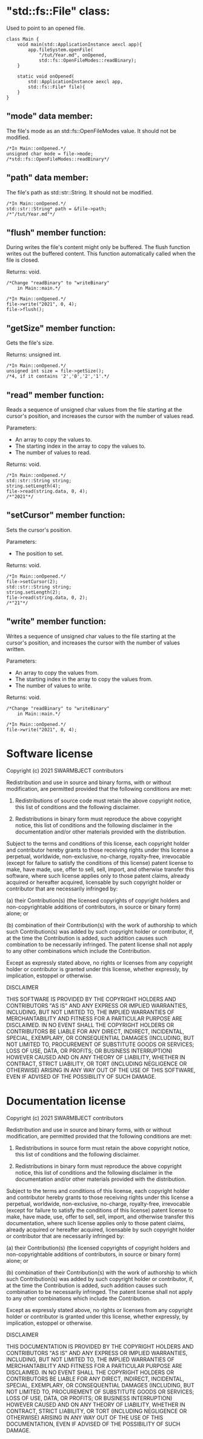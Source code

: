 # "std::fs::File" class:

Used to point to an opened file.

```
class Main {
	void main(std::ApplicationInstance aexcl app){
		app.fileSystem.openFile(
			"/tut/Year.md", onOpened,
			std::fs::OpenFileModes::readBinary);
	}
	
	static void onOpened(
		std::ApplicationInstance aexcl app,
		std::fs::File* file){
	}
}
```

## "mode" data member:

The file's mode as an std::fs::OpenFileModes 
value. It should not be modified.

```
/*In Main::onOpened.*/
unsigned char mode = file->mode;
/*std::fs::OpenFileModes::readBinary*/
```
	
## "path" data member:

The file's path as std::str::String.
It should not be modified.

```
/*In Main::onOpened.*/
std::str::String* path = &file->path;
/*"/tut/Year.md"*/
```

## "flush" member function:

During writes the file's content might only 
be buffered. The flush function writes out 
the buffered content. This function 
automatically called when the file is closed.

Returns: void.

```
/*Change "readBinary" to "writeBinary" 
	in Main::main.*/

/*In Main::onOpened.*/
file->write("2021", 0, 4);
file->flush();
```
	
## "getSize" member function:

Gets the file's size.

Returns: unsigned int.

```
/*In Main::onOpened.*/
unsigned int size = file->getSize();
/*4, if it contains '2','0','2','1'.*/
```

## "read" member function:

Reads a sequence of unsigned char values
from the file starting at the cursor's 
position, and increases the cursor with
the number of values read.

Parameters:
* An array to copy the values to.
* The starting index in the array 
to copy the values to.
* The number of values to read.

Returns: void.

```
/*In Main::onOpened.*/
std::str::String string;
string.setLength(4);
file->read(string.data, 0, 4);
/*"2021"*/
```

## "setCursor" member function:

Sets the cursor's position.

Parameters:
* The position to set.

Returns: void.

```
/*In Main::onOpened.*/
file->setCursor(2);
std::str::String string;
string.setLength(2);
file->read(string.data, 0, 2);
/*"21"*/
```

## "write" member function:

Writes a sequence of unsigned char values
to the file starting at the cursor's 
position, and increases the cursor with
the number of values written.

Parameters:
* An array to copy the values from.
* The starting index in the array 
to copy the values from.
* The number of values to write.

Returns: void.

```
/*Change "readBinary" to "writeBinary" 
	in Main::main.*/
	
/*In Main::onOpened.*/
file->write("2021", 0, 4);
```

# Software license

Copyright (c) 2021 SWARMBJECT contributors

Redistribution and use in source and binary forms,
with or without modification, are permitted
provided that the following conditions are met:

1. Redistributions of source code must
retain the above copyright notice, this list
of conditions and the following disclaimer.

2. Redistributions in binary form must
reproduce the above copyright notice,
this list of conditions and the following 
disclaimer in the documentation and/or other 
materials provided with the distribution.

Subject to the terms and conditions of this
license, each copyright holder and contributor
hereby grants to those receiving rights under this
license a perpetual, worldwide, non-exclusive,
no-charge, royalty-free, irrevocable (except for
failure to satisfy the conditions of this license)
patent license to make, have made, use, offer to
sell, sell, import, and otherwise transfer this
software, where such license applies only to
those patent claims, already acquired or hereafter
acquired, licensable by such copyright holder or
contributor that are necessarily infringed by:

(a) their Contribution(s) (the licensed
copyrights of copyright holders and
non-copyrightable additions of contributors,
in source or binary form) alone; or

(b) combination of their Contribution(s)
with the work of authorship to which such
Contribution(s) was added by such copyright
holder or contributor, if, at the time the
Contribution is added, such addition causes
such combination to be necessarily infringed.
The patent license shall not apply to any other
combinations which include the Contribution.

Except as expressly stated above, no rights or
licenses from any copyright holder or contributor
is granted under this license, whether expressly,
by implication, estoppel or otherwise.

DISCLAIMER

THIS SOFTWARE IS PROVIDED BY THE COPYRIGHT HOLDERS
AND CONTRIBUTORS "AS IS" AND ANY EXPRESS OR
IMPLIED WARRANTIES, INCLUDING, BUT NOT LIMITED TO,
THE IMPLIED WARRANTIES OF MERCHANTABILITY AND
FITNESS FOR A PARTICULAR PURPOSE ARE DISCLAIMED.
IN NO EVENT SHALL THE COPYRIGHT HOLDERS OR
CONTRIBUTORS BE LIABLE FOR ANY DIRECT, INDIRECT,
INCIDENTAL, SPECIAL, EXEMPLARY, OR CONSEQUENTIAL
DAMAGES (INCLUDING, BUT NOT LIMITED TO,
PROCUREMENT OF SUBSTITUTE GOODS OR SERVICES;
LOSS OF USE, DATA, OR PROFITS; OR BUSINESS
INTERRUPTION) HOWEVER CAUSED AND ON ANY THEORY OF
LIABILITY, WHETHER IN CONTRACT, STRICT LIABILITY,
OR TORT (INCLUDING NEGLIGENCE OR OTHERWISE)
ARISING IN ANY WAY OUT OF THE USE OF THIS
SOFTWARE, EVEN IF ADVISED OF THE POSSIBILITY OF
SUCH DAMAGE.

# Documentation license

Copyright (c) 2021 SWARMBJECT contributors

Redistribution and use in source and binary forms,
with or without modification, are permitted
provided that the following conditions are met:

1. Redistributions in source form must
retain the above copyright notice, this list
of conditions and the following disclaimer.

2. Redistributions in binary form must
reproduce the above copyright notice,
this list of conditions and the following 
disclaimer in the documentation and/or other 
materials provided with the distribution.

Subject to the terms and conditions of this
license, each copyright holder and contributor
hereby grants to those receiving rights under this
license a perpetual, worldwide, non-exclusive,
no-charge, royalty-free, irrevocable (except for
failure to satisfy the conditions of this license)
patent license to make, have made, use, offer to
sell, sell, import, and otherwise transfer this
documentation, where such license applies only to
those patent claims, already acquired or hereafter
acquired, licensable by such copyright holder or
contributor that are necessarily infringed by:

(a) their Contribution(s) (the licensed
copyrights of copyright holders and
non-copyrightable additions of contributors,
in source or binary form) alone; or

(b) combination of their Contribution(s)
with the work of authorship to which such
Contribution(s) was added by such copyright
holder or contributor, if, at the time the
Contribution is added, such addition causes
such combination to be necessarily infringed.
The patent license shall not apply to any other
combinations which include the Contribution.

Except as expressly stated above, no rights or
licenses from any copyright holder or contributor
is granted under this license, whether expressly,
by implication, estoppel or otherwise.

DISCLAIMER

THIS DOCUMENTATION IS PROVIDED BY THE COPYRIGHT HOLDERS
AND CONTRIBUTORS "AS IS" AND ANY EXPRESS OR
IMPLIED WARRANTIES, INCLUDING, BUT NOT LIMITED TO,
THE IMPLIED WARRANTIES OF MERCHANTABILITY AND
FITNESS FOR A PARTICULAR PURPOSE ARE DISCLAIMED.
IN NO EVENT SHALL THE COPYRIGHT HOLDERS OR
CONTRIBUTORS BE LIABLE FOR ANY DIRECT, INDIRECT,
INCIDENTAL, SPECIAL, EXEMPLARY, OR CONSEQUENTIAL
DAMAGES (INCLUDING, BUT NOT LIMITED TO,
PROCUREMENT OF SUBSTITUTE GOODS OR SERVICES;
LOSS OF USE, DATA, OR PROFITS; OR BUSINESS
INTERRUPTION) HOWEVER CAUSED AND ON ANY THEORY OF
LIABILITY, WHETHER IN CONTRACT, STRICT LIABILITY,
OR TORT (INCLUDING NEGLIGENCE OR OTHERWISE)
ARISING IN ANY WAY OUT OF THE USE OF THIS
DOCUMENTATION, EVEN IF ADVISED OF THE POSSIBILITY OF
SUCH DAMAGE.